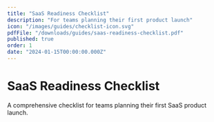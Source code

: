 ```yaml
---
title: "SaaS Readiness Checklist"
description: "For teams planning their first product launch"
icon: "/images/guides/checklist-icon.svg"
pdfFile: "/downloads/guides/saas-readiness-checklist.pdf"
published: true
order: 1
date: "2024-01-15T00:00:00.000Z"
---
```


# SaaS Readiness Checklist

A comprehensive checklist for teams planning their first SaaS product launch.
